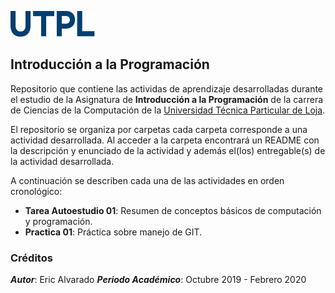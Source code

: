 ![Logo UTPL](https://github.com/eaalvarado8/UTPL-IntroProg-Alvarado/blob/master/logo.png)
## Introducción a la Programación
Repositorio que contiene las actividas de aprendizaje desarrolladas durante el estudio de la Asignatura de **Introducción a la Programación** de la carrera de Ciencias de la Computación de la [Universidad Técnica Particular de Loja](https://www.utpl.edu.ec/).

El repositorio se organiza por carpetas cada carpeta corresponde a una actividad desarrollada. Al acceder a la carpeta encontrará un README con la descripción y enunciado de la actividad y además el(los) entregable(s) de la actividad desarrollada.

A continuación se describen cada una de las actividades en orden cronológico:
* **Tarea Autoestudio 01**: Resumen de conceptos básicos de computación y programación.
* **Practica 01**: Práctica sobre manejo de GIT.
### Créditos
***Autor***: Eric Alvarado
***Periodo Académico***: Octubre 2019 - Febrero 2020
